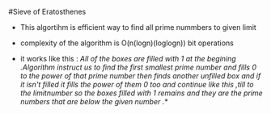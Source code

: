 #Sieve of Eratosthenes

* This algortihm is efficient way to find all prime nummbers to given limit 
* complexity of the algorithm is O(n(logn)(loglogn)) bit operations

* it works like this :
*All of the boxes are filled with 1 at the begining .Algorithm instruct us to find the  first smallest prime number and fills 0 to the power of that prime number then finds another unfilled box and if it isn't filled it fills the power of them 0 too  and continue like this ,till to the limitnumber so the boxes filled with  1 remains and they are the prime numbers that are below the given number .**
